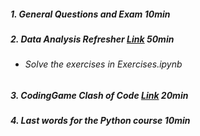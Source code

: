 ##### 1. General Questions and Exam 10min
##### 2. Data Analysis Refresher [Link](https://github.com/GermanPaul12/STADS-Python-Course/tree/main/Project%2015%20Exam%20Preparation/Data%20Analysis%20Refresher) 50min
   - ###### Solve the exercises in Exercises.ipynb
##### 3. CodingGame Clash of Code [Link](https://www.codingame.com/multiplayer/clashofcode) 20min
##### 4. Last words for the Python course 10min